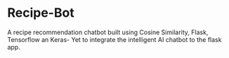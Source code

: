 # Recipe-Bot

A recipe recommendation chatbot built using Cosine Similarity, Flask, Tensorflow an Keras- Yet to integrate the intelligent AI chatbot to the flask app.
